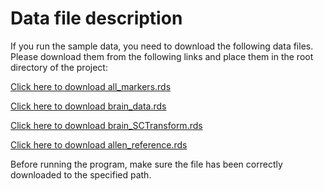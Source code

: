 # Data file description

If you run the sample data, you need to download the following data files. Please download them from the following links and place them in the root directory of the project:

[Click here to download all_markers.rds](https://drive.google.com/file/d/1MnQSfd8r8uHKpd7MtJUiezw93l161RcU/view?usp=drive_link)

[Click here to download brain_data.rds](https://drive.google.com/file/d/1s1u45Byk___xBGXhSobNlO3T0W8j7AN2/view?usp=drive_link)

[Click here to download brain_SCTransform.rds](https://drive.google.com/file/d/1e7_gaXrAnIuiyRnUh6Gzb2fm9K17Nz8i/view?usp=drive_link)

[Click here to download allen_reference.rds](https://drive.google.com/file/d/1gdrb94g3CPkFEmCEGtRAhYx5Mlvlp5mf/view?usp=drive_link)

Before running the program, make sure the file has been correctly downloaded to the specified path.
